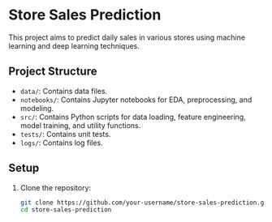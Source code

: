 # Store Sales Prediction

This project aims to predict daily sales in various stores using machine learning and deep learning techniques.

## Project Structure

- `data/`: Contains data files.
- `notebooks/`: Contains Jupyter notebooks for EDA, preprocessing, and modeling.
- `src/`: Contains Python scripts for data loading, feature engineering, model training, and utility functions.
- `tests/`: Contains unit tests.
- `logs/`: Contains log files.

## Setup

1. Clone the repository:
   ```bash
   git clone https://github.com/your-username/store-sales-prediction.git
   cd store-sales-prediction

